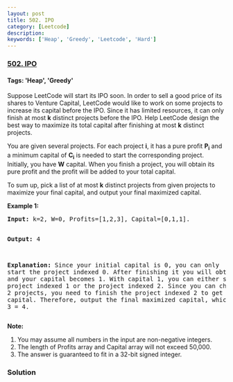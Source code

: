 ```yaml
---
layout: post
title: 502. IPO
category: [Leetcode]
description: 
keywords: ['Heap', 'Greedy', 'Leetcode', 'Hard']
---
```

### [502. IPO](https://leetcode.com/problems/ipo)

#### Tags: 'Heap', 'Greedy'

<div class="content__u3I1 question-content__JfgR"><div><p>
Suppose LeetCode will start its IPO soon. In order to sell a good price of its shares to Venture Capital, LeetCode would like to work on some projects to increase its capital before the IPO. Since it has limited resources, it can only finish at most <b>k</b> distinct projects before the IPO. Help LeetCode design the best way to maximize its total capital after finishing at most <b>k</b> distinct projects. 
</p>
<p>
You are given several projects. For each project <b>i</b>, it has a pure profit <b>P<sub>i</sub></b> and a minimum capital of <b>C<sub>i</sub></b> is needed to start the corresponding project. Initially, you have <b>W</b> capital. When you finish a project, you will obtain its pure profit and the profit will be added to your total capital.
</p>
<p>
To sum up, pick a list of at most <b>k</b> distinct projects from given projects to maximize your final capital, and output your final maximized capital.
</p>
<p><b>Example 1:</b><br/>
</p><pre><b>Input:</b> k=2, W=0, Profits=[1,2,3], Capital=[0,1,1].

<b>Output:</b> 4

<b>Explanation:</b> Since your initial capital is 0, you can only start the project indexed 0.
             After finishing it you will obtain profit 1 and your capital becomes 1.
             With capital 1, you can either start the project indexed 1 or the project indexed 2.
             Since you can choose at most 2 projects, you need to finish the project indexed 2 to get the maximum capital.
             Therefore, output the final maximized capital, which is 0 + 1 + 3 = 4.
</pre>
<p></p>
<p><b>Note:</b><br/>
</p><ol>
<li>You may assume all numbers in the input are non-negative integers.</li>
<li>The length of Profits array and Capital array will not exceed 50,000.</li>
<li>The answer is guaranteed to fit in a 32-bit signed integer.</li>
</ol>
<p></p></div></div>

### Solution
